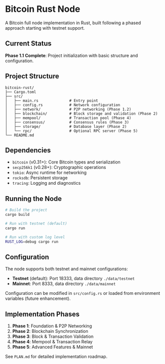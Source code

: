 # Bitcoin Rust Node

A Bitcoin full node implementation in Rust, built following a phased approach starting with testnet support.

## Current Status

**Phase 1.1 Complete**: Project initialization with basic structure and configuration.

## Project Structure

```
bitcoin-rust/
├── Cargo.toml
├── src/
│   ├── main.rs              # Entry point
│   ├── config.rs            # Network configuration
│   ├── network/             # P2P networking (Phase 1.2)
│   ├── blockchain/          # Block storage and validation (Phase 2)
│   ├── mempool/             # Transaction pool (Phase 4)
│   ├── consensus/           # Consensus rules (Phase 3)
│   ├── storage/             # Database layer (Phase 2)
│   └── rpc/                 # Optional RPC server (Phase 5)
└── README.md
```

## Dependencies

- `bitcoin` (v0.31+): Core Bitcoin types and serialization
- `secp256k1` (v0.28+): Cryptographic operations
- `tokio`: Async runtime for networking
- `rocksdb`: Persistent storage
- `tracing`: Logging and diagnostics

## Running the Node

```bash
# Build the project
cargo build

# Run with testnet (default)
cargo run

# Run with custom log level
RUST_LOG=debug cargo run
```

## Configuration

The node supports both testnet and mainnet configurations:

- **Testnet** (default): Port 18333, data directory `./data/testnet`
- **Mainnet**: Port 8333, data directory `./data/mainnet`

Configuration can be modified in `src/config.rs` or loaded from environment variables (future enhancement).

## Implementation Phases

1. **Phase 1**: Foundation & P2P Networking
2. **Phase 2**: Blockchain Synchronization
3. **Phase 3**: Block & Transaction Validation
4. **Phase 4**: Mempool & Transaction Relay
5. **Phase 5**: Advanced Features & Mainnet

See `PLAN.md` for detailed implementation roadmap.
